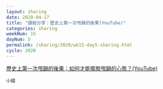 ```yaml
---
layout: sharing
date: 2020-04-17
title: "讀經分享：歷史上第一次甩鍋的後果(YouTube)"
categories: sharing
weekNum: 15
dayNum: 5
permalink: /sharing/2020/wk15-day5-sharing.html
cycle: 2020
---
```


[歷史上第一次甩鍋的後果；如何才能擺脫甩鍋的心態？(YouTube)](https://youtu.be/VgSRo2i0dzI)

`小錢`
